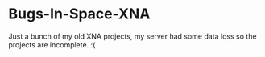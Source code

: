 # Bugs-In-Space-XNA

Just a bunch of my old XNA projects, my server had some data loss so the projects are incomplete. :(
